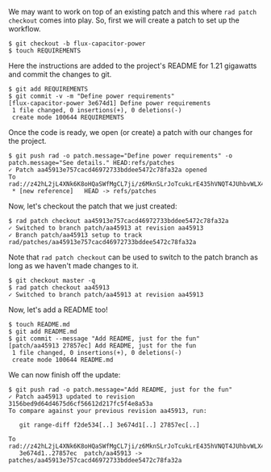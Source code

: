 We may want to work on top of an existing patch and this where `rad
patch checkout` comes into play. So, first we will create a patch to
set up the workflow.

```
$ git checkout -b flux-capacitor-power
$ touch REQUIREMENTS
```

Here the instructions are added to the project's README for 1.21 gigawatts and
commit the changes to git.

```
$ git add REQUIREMENTS
$ git commit -v -m "Define power requirements"
[flux-capacitor-power 3e674d1] Define power requirements
 1 file changed, 0 insertions(+), 0 deletions(-)
 create mode 100644 REQUIREMENTS
```

Once the code is ready, we open (or create) a patch with our changes for the project.

``` (stderr)
$ git push rad -o patch.message="Define power requirements" -o patch.message="See details." HEAD:refs/patches
✓ Patch aa45913e757cacd46972733bddee5472c78fa32a opened
To rad://z42hL2jL4XNk6K8oHQaSWfMgCL7ji/z6MknSLrJoTcukLrE435hVNQT4JUhbvWLX4kUzqkEStBU8Vi
 * [new reference]   HEAD -> refs/patches
```

Now, let's checkout the patch that we just created:

```
$ rad patch checkout aa45913e757cacd46972733bddee5472c78fa32a
✓ Switched to branch patch/aa45913 at revision aa45913
✓ Branch patch/aa45913 setup to track rad/patches/aa45913e757cacd46972733bddee5472c78fa32a
```

Note that `rad patch checkout` can be used to switch to the patch branch
as long as we haven't made changes to it.

```
$ git checkout master -q
$ rad patch checkout aa45913
✓ Switched to branch patch/aa45913 at revision aa45913
```

Now, let's add a README too!

```
$ touch README.md
$ git add README.md
$ git commit --message "Add README, just for the fun"
[patch/aa45913 27857ec] Add README, just for the fun
 1 file changed, 0 insertions(+), 0 deletions(-)
 create mode 100644 README.md
```

We can now finish off the update:

``` (stderr)
$ git push rad -o patch.message="Add README, just for the fun"
✓ Patch aa45913 updated to revision 3156bed9d64d4675d6cf56612d217fc5f4e8a53a
To compare against your previous revision aa45913, run:

   git range-diff f2de534[..] 3e674d1[..] 27857ec[..]

To rad://z42hL2jL4XNk6K8oHQaSWfMgCL7ji/z6MknSLrJoTcukLrE435hVNQT4JUhbvWLX4kUzqkEStBU8Vi
   3e674d1..27857ec  patch/aa45913 -> patches/aa45913e757cacd46972733bddee5472c78fa32a
```

